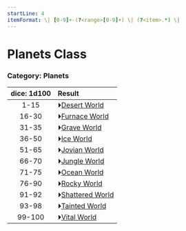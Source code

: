 ```yaml
---
startLine: 4
itemFormat: \| [0-9]+-(?<range>[0-9]+) \| (?<item>.*) \|
---
```

# Planets Class
### Category: Planets

| dice: 1d100 | Result |
|:----:|:-------|
| 1-15 | ⏵[Desert World](Planets_Desert_Feature.md) |
| 16-30 | ⏵[Furnace World](Planets_Furnace_Feature.md) |
| 31-35 | ⏵[Grave World](Planets_Grave_Feature.md) |
| 36-50 | ⏵[Ice World](Planets_Ice_Feature.md) |
| 51-65 | ⏵[Jovian World](Planets_Jovian_Feature.md) |
| 66-70 | ⏵[Jungle World](Planets_Jungle_Feature.md) |
| 71-75 | ⏵[Ocean World](Planets_Ocean_Feature.md) |
| 76-90 | ⏵[Rocky World](Planets_Rocky_Feature.md) |
| 91-92 | ⏵[Shattered World](Planets_Shattered_Feature.md) |
| 93-98 | ⏵[Tainted World](Planets_Tainted_Feature.md) |
| 99-100 | ⏵[Vital World](Planets_Vital_Feature.md) |